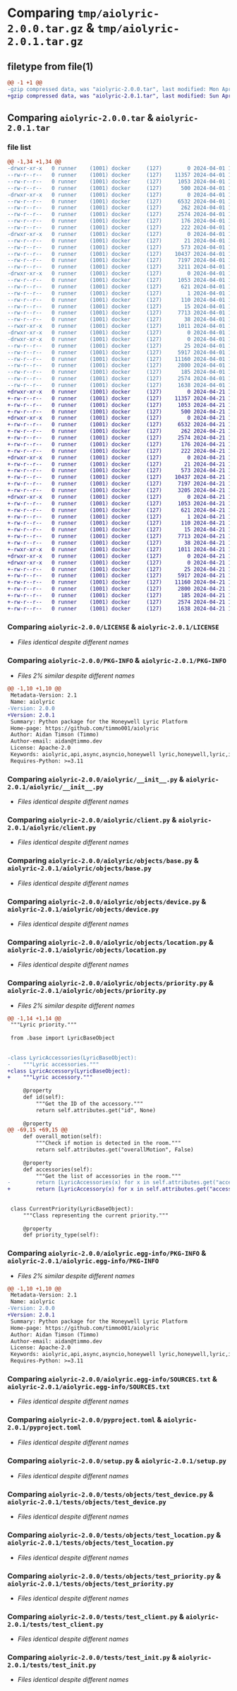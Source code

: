 # Comparing `tmp/aiolyric-2.0.0.tar.gz` & `tmp/aiolyric-2.0.1.tar.gz`

## filetype from file(1)

```diff
@@ -1 +1 @@
-gzip compressed data, was "aiolyric-2.0.0.tar", last modified: Mon Apr  1 13:38:37 2024, max compression
+gzip compressed data, was "aiolyric-2.0.1.tar", last modified: Sun Apr 21 18:38:09 2024, max compression
```

## Comparing `aiolyric-2.0.0.tar` & `aiolyric-2.0.1.tar`

### file list

```diff
@@ -1,34 +1,34 @@
-drwxr-xr-x   0 runner    (1001) docker     (127)        0 2024-04-01 13:38:37.892058 aiolyric-2.0.0/
--rw-r--r--   0 runner    (1001) docker     (127)    11357 2024-04-01 13:38:16.000000 aiolyric-2.0.0/LICENSE
--rw-r--r--   0 runner    (1001) docker     (127)     1053 2024-04-01 13:38:37.892058 aiolyric-2.0.0/PKG-INFO
--rw-r--r--   0 runner    (1001) docker     (127)      500 2024-04-01 13:38:16.000000 aiolyric-2.0.0/README.md
-drwxr-xr-x   0 runner    (1001) docker     (127)        0 2024-04-01 13:38:37.888058 aiolyric-2.0.0/aiolyric/
--rw-r--r--   0 runner    (1001) docker     (127)     6532 2024-04-01 13:38:16.000000 aiolyric-2.0.0/aiolyric/__init__.py
--rw-r--r--   0 runner    (1001) docker     (127)      262 2024-04-01 13:38:16.000000 aiolyric-2.0.0/aiolyric/_version.py
--rw-r--r--   0 runner    (1001) docker     (127)     2574 2024-04-01 13:38:16.000000 aiolyric-2.0.0/aiolyric/client.py
--rw-r--r--   0 runner    (1001) docker     (127)      176 2024-04-01 13:38:16.000000 aiolyric-2.0.0/aiolyric/const.py
--rw-r--r--   0 runner    (1001) docker     (127)      222 2024-04-01 13:38:16.000000 aiolyric-2.0.0/aiolyric/exceptions.py
-drwxr-xr-x   0 runner    (1001) docker     (127)        0 2024-04-01 13:38:37.888058 aiolyric-2.0.0/aiolyric/objects/
--rw-r--r--   0 runner    (1001) docker     (127)       21 2024-04-01 13:38:16.000000 aiolyric-2.0.0/aiolyric/objects/__init__.py
--rw-r--r--   0 runner    (1001) docker     (127)      573 2024-04-01 13:38:16.000000 aiolyric-2.0.0/aiolyric/objects/base.py
--rw-r--r--   0 runner    (1001) docker     (127)    10437 2024-04-01 13:38:16.000000 aiolyric-2.0.0/aiolyric/objects/device.py
--rw-r--r--   0 runner    (1001) docker     (127)     7197 2024-04-01 13:38:16.000000 aiolyric-2.0.0/aiolyric/objects/location.py
--rw-r--r--   0 runner    (1001) docker     (127)     3211 2024-04-01 13:38:16.000000 aiolyric-2.0.0/aiolyric/objects/priority.py
-drwxr-xr-x   0 runner    (1001) docker     (127)        0 2024-04-01 13:38:37.892058 aiolyric-2.0.0/aiolyric.egg-info/
--rw-r--r--   0 runner    (1001) docker     (127)     1053 2024-04-01 13:38:37.000000 aiolyric-2.0.0/aiolyric.egg-info/PKG-INFO
--rw-r--r--   0 runner    (1001) docker     (127)      621 2024-04-01 13:38:37.000000 aiolyric-2.0.0/aiolyric.egg-info/SOURCES.txt
--rw-r--r--   0 runner    (1001) docker     (127)        1 2024-04-01 13:38:37.000000 aiolyric-2.0.0/aiolyric.egg-info/dependency_links.txt
--rw-r--r--   0 runner    (1001) docker     (127)      110 2024-04-01 13:38:37.000000 aiolyric-2.0.0/aiolyric.egg-info/requires.txt
--rw-r--r--   0 runner    (1001) docker     (127)       15 2024-04-01 13:38:37.000000 aiolyric-2.0.0/aiolyric.egg-info/top_level.txt
--rw-r--r--   0 runner    (1001) docker     (127)     7713 2024-04-01 13:38:16.000000 aiolyric-2.0.0/pyproject.toml
--rw-r--r--   0 runner    (1001) docker     (127)       38 2024-04-01 13:38:37.892058 aiolyric-2.0.0/setup.cfg
--rwxr-xr-x   0 runner    (1001) docker     (127)     1011 2024-04-01 13:38:16.000000 aiolyric-2.0.0/setup.py
-drwxr-xr-x   0 runner    (1001) docker     (127)        0 2024-04-01 13:38:37.888058 aiolyric-2.0.0/tests/
-drwxr-xr-x   0 runner    (1001) docker     (127)        0 2024-04-01 13:38:37.892058 aiolyric-2.0.0/tests/objects/
--rw-r--r--   0 runner    (1001) docker     (127)       25 2024-04-01 13:38:16.000000 aiolyric-2.0.0/tests/objects/__init__.py
--rw-r--r--   0 runner    (1001) docker     (127)     5917 2024-04-01 13:38:16.000000 aiolyric-2.0.0/tests/objects/test_device.py
--rw-r--r--   0 runner    (1001) docker     (127)    11160 2024-04-01 13:38:16.000000 aiolyric-2.0.0/tests/objects/test_location.py
--rw-r--r--   0 runner    (1001) docker     (127)     2800 2024-04-01 13:38:16.000000 aiolyric-2.0.0/tests/objects/test_priority.py
--rw-r--r--   0 runner    (1001) docker     (127)      185 2024-04-01 13:38:16.000000 aiolyric-2.0.0/tests/test__version.py
--rw-r--r--   0 runner    (1001) docker     (127)     2574 2024-04-01 13:38:16.000000 aiolyric-2.0.0/tests/test_client.py
--rw-r--r--   0 runner    (1001) docker     (127)     1638 2024-04-01 13:38:16.000000 aiolyric-2.0.0/tests/test_init.py
+drwxr-xr-x   0 runner    (1001) docker     (127)        0 2024-04-21 18:38:09.195487 aiolyric-2.0.1/
+-rw-r--r--   0 runner    (1001) docker     (127)    11357 2024-04-21 18:37:45.000000 aiolyric-2.0.1/LICENSE
+-rw-r--r--   0 runner    (1001) docker     (127)     1053 2024-04-21 18:38:09.195487 aiolyric-2.0.1/PKG-INFO
+-rw-r--r--   0 runner    (1001) docker     (127)      500 2024-04-21 18:37:45.000000 aiolyric-2.0.1/README.md
+drwxr-xr-x   0 runner    (1001) docker     (127)        0 2024-04-21 18:38:09.191487 aiolyric-2.0.1/aiolyric/
+-rw-r--r--   0 runner    (1001) docker     (127)     6532 2024-04-21 18:37:45.000000 aiolyric-2.0.1/aiolyric/__init__.py
+-rw-r--r--   0 runner    (1001) docker     (127)      262 2024-04-21 18:38:07.000000 aiolyric-2.0.1/aiolyric/_version.py
+-rw-r--r--   0 runner    (1001) docker     (127)     2574 2024-04-21 18:37:45.000000 aiolyric-2.0.1/aiolyric/client.py
+-rw-r--r--   0 runner    (1001) docker     (127)      176 2024-04-21 18:37:45.000000 aiolyric-2.0.1/aiolyric/const.py
+-rw-r--r--   0 runner    (1001) docker     (127)      222 2024-04-21 18:37:45.000000 aiolyric-2.0.1/aiolyric/exceptions.py
+drwxr-xr-x   0 runner    (1001) docker     (127)        0 2024-04-21 18:38:09.191487 aiolyric-2.0.1/aiolyric/objects/
+-rw-r--r--   0 runner    (1001) docker     (127)       21 2024-04-21 18:37:45.000000 aiolyric-2.0.1/aiolyric/objects/__init__.py
+-rw-r--r--   0 runner    (1001) docker     (127)      573 2024-04-21 18:37:45.000000 aiolyric-2.0.1/aiolyric/objects/base.py
+-rw-r--r--   0 runner    (1001) docker     (127)    10437 2024-04-21 18:37:45.000000 aiolyric-2.0.1/aiolyric/objects/device.py
+-rw-r--r--   0 runner    (1001) docker     (127)     7197 2024-04-21 18:37:45.000000 aiolyric-2.0.1/aiolyric/objects/location.py
+-rw-r--r--   0 runner    (1001) docker     (127)     3205 2024-04-21 18:37:45.000000 aiolyric-2.0.1/aiolyric/objects/priority.py
+drwxr-xr-x   0 runner    (1001) docker     (127)        0 2024-04-21 18:38:09.195487 aiolyric-2.0.1/aiolyric.egg-info/
+-rw-r--r--   0 runner    (1001) docker     (127)     1053 2024-04-21 18:38:09.000000 aiolyric-2.0.1/aiolyric.egg-info/PKG-INFO
+-rw-r--r--   0 runner    (1001) docker     (127)      621 2024-04-21 18:38:09.000000 aiolyric-2.0.1/aiolyric.egg-info/SOURCES.txt
+-rw-r--r--   0 runner    (1001) docker     (127)        1 2024-04-21 18:38:09.000000 aiolyric-2.0.1/aiolyric.egg-info/dependency_links.txt
+-rw-r--r--   0 runner    (1001) docker     (127)      110 2024-04-21 18:38:09.000000 aiolyric-2.0.1/aiolyric.egg-info/requires.txt
+-rw-r--r--   0 runner    (1001) docker     (127)       15 2024-04-21 18:38:09.000000 aiolyric-2.0.1/aiolyric.egg-info/top_level.txt
+-rw-r--r--   0 runner    (1001) docker     (127)     7713 2024-04-21 18:37:45.000000 aiolyric-2.0.1/pyproject.toml
+-rw-r--r--   0 runner    (1001) docker     (127)       38 2024-04-21 18:38:09.195487 aiolyric-2.0.1/setup.cfg
+-rwxr-xr-x   0 runner    (1001) docker     (127)     1011 2024-04-21 18:37:45.000000 aiolyric-2.0.1/setup.py
+drwxr-xr-x   0 runner    (1001) docker     (127)        0 2024-04-21 18:38:09.191487 aiolyric-2.0.1/tests/
+drwxr-xr-x   0 runner    (1001) docker     (127)        0 2024-04-21 18:38:09.195487 aiolyric-2.0.1/tests/objects/
+-rw-r--r--   0 runner    (1001) docker     (127)       25 2024-04-21 18:37:45.000000 aiolyric-2.0.1/tests/objects/__init__.py
+-rw-r--r--   0 runner    (1001) docker     (127)     5917 2024-04-21 18:37:45.000000 aiolyric-2.0.1/tests/objects/test_device.py
+-rw-r--r--   0 runner    (1001) docker     (127)    11160 2024-04-21 18:37:45.000000 aiolyric-2.0.1/tests/objects/test_location.py
+-rw-r--r--   0 runner    (1001) docker     (127)     2800 2024-04-21 18:37:45.000000 aiolyric-2.0.1/tests/objects/test_priority.py
+-rw-r--r--   0 runner    (1001) docker     (127)      185 2024-04-21 18:37:45.000000 aiolyric-2.0.1/tests/test__version.py
+-rw-r--r--   0 runner    (1001) docker     (127)     2574 2024-04-21 18:37:45.000000 aiolyric-2.0.1/tests/test_client.py
+-rw-r--r--   0 runner    (1001) docker     (127)     1638 2024-04-21 18:37:45.000000 aiolyric-2.0.1/tests/test_init.py
```

### Comparing `aiolyric-2.0.0/LICENSE` & `aiolyric-2.0.1/LICENSE`

 * *Files identical despite different names*

### Comparing `aiolyric-2.0.0/PKG-INFO` & `aiolyric-2.0.1/PKG-INFO`

 * *Files 2% similar despite different names*

```diff
@@ -1,10 +1,10 @@
 Metadata-Version: 2.1
 Name: aiolyric
-Version: 2.0.0
+Version: 2.0.1
 Summary: Python package for the Honeywell Lyric Platform
 Home-page: https://github.com/timmo001/aiolyric
 Author: Aidan Timson (Timmo)
 Author-email: aidan@timmo.dev
 License: Apache-2.0
 Keywords: aiolyric,api,async,asyncio,honeywell lyric,honeywell,lyric,integration
 Requires-Python: >=3.11
```

### Comparing `aiolyric-2.0.0/aiolyric/__init__.py` & `aiolyric-2.0.1/aiolyric/__init__.py`

 * *Files identical despite different names*

### Comparing `aiolyric-2.0.0/aiolyric/client.py` & `aiolyric-2.0.1/aiolyric/client.py`

 * *Files identical despite different names*

### Comparing `aiolyric-2.0.0/aiolyric/objects/base.py` & `aiolyric-2.0.1/aiolyric/objects/base.py`

 * *Files identical despite different names*

### Comparing `aiolyric-2.0.0/aiolyric/objects/device.py` & `aiolyric-2.0.1/aiolyric/objects/device.py`

 * *Files identical despite different names*

### Comparing `aiolyric-2.0.0/aiolyric/objects/location.py` & `aiolyric-2.0.1/aiolyric/objects/location.py`

 * *Files identical despite different names*

### Comparing `aiolyric-2.0.0/aiolyric/objects/priority.py` & `aiolyric-2.0.1/aiolyric/objects/priority.py`

 * *Files 2% similar despite different names*

```diff
@@ -1,14 +1,14 @@
 """Lyric priority."""
 
 from .base import LyricBaseObject
 
 
-class LyricAccessories(LyricBaseObject):
-    """Lyric accessories."""
+class LyricAccessory(LyricBaseObject):
+    """Lyric accessory."""
 
     @property
     def id(self):
         """Get the ID of the accessory."""
         return self.attributes.get("id", None)
 
     @property
@@ -69,15 +69,15 @@
     def overall_motion(self):
         """Check if motion is detected in the room."""
         return self.attributes.get("overallMotion", False)
 
     @property
     def accessories(self):
         """Get the list of accessories in the room."""
-        return [LyricAccessories(x) for x in self.attributes.get("accessories", [])]
+        return [LyricAccessory(x) for x in self.attributes.get("accessories", [])]
 
 
 class CurrentPriority(LyricBaseObject):
     """Class representing the current priority."""
 
     @property
     def priority_type(self):
```

### Comparing `aiolyric-2.0.0/aiolyric.egg-info/PKG-INFO` & `aiolyric-2.0.1/aiolyric.egg-info/PKG-INFO`

 * *Files 2% similar despite different names*

```diff
@@ -1,10 +1,10 @@
 Metadata-Version: 2.1
 Name: aiolyric
-Version: 2.0.0
+Version: 2.0.1
 Summary: Python package for the Honeywell Lyric Platform
 Home-page: https://github.com/timmo001/aiolyric
 Author: Aidan Timson (Timmo)
 Author-email: aidan@timmo.dev
 License: Apache-2.0
 Keywords: aiolyric,api,async,asyncio,honeywell lyric,honeywell,lyric,integration
 Requires-Python: >=3.11
```

### Comparing `aiolyric-2.0.0/aiolyric.egg-info/SOURCES.txt` & `aiolyric-2.0.1/aiolyric.egg-info/SOURCES.txt`

 * *Files identical despite different names*

### Comparing `aiolyric-2.0.0/pyproject.toml` & `aiolyric-2.0.1/pyproject.toml`

 * *Files identical despite different names*

### Comparing `aiolyric-2.0.0/setup.py` & `aiolyric-2.0.1/setup.py`

 * *Files identical despite different names*

### Comparing `aiolyric-2.0.0/tests/objects/test_device.py` & `aiolyric-2.0.1/tests/objects/test_device.py`

 * *Files identical despite different names*

### Comparing `aiolyric-2.0.0/tests/objects/test_location.py` & `aiolyric-2.0.1/tests/objects/test_location.py`

 * *Files identical despite different names*

### Comparing `aiolyric-2.0.0/tests/objects/test_priority.py` & `aiolyric-2.0.1/tests/objects/test_priority.py`

 * *Files identical despite different names*

### Comparing `aiolyric-2.0.0/tests/test_client.py` & `aiolyric-2.0.1/tests/test_client.py`

 * *Files identical despite different names*

### Comparing `aiolyric-2.0.0/tests/test_init.py` & `aiolyric-2.0.1/tests/test_init.py`

 * *Files identical despite different names*

